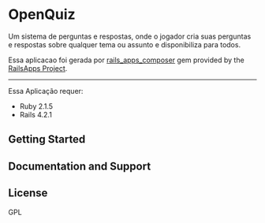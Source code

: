 OpenQuiz
================
Um sistema de perguntas e respostas, onde o jogador cria suas perguntas e respostas sobre qualquer tema ou assunto e disponibiliza para todos.

Essa aplicacao foi gerada por  [rails_apps_composer](https://github.com/RailsApps/rails_apps_composer) gem
provided by the [RailsApps Project](http://railsapps.github.io/).

-------------

Essa Aplicação requer:

- Ruby 2.1.5
- Rails 4.2.1

Getting Started
---------------

Documentation and Support
-------------------------

License
-------
GPL
